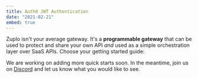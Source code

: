```yaml
---
title: Auth0 JWT Authentication
date: "2021-02-21"
embed: true
---
```


Zuplo isn't your average gateway. It's a **programmable gateway** that can be
used to protect and share your own API _and_ used as a simple orchestration
layer over SaaS APIs. Choose your getting started guide:

<QuickstartPicker />

We are working on adding more quick starts soon. In the meantime, join us on
[Discord](https://discord.gg/bxEh2GVsGZ) and let us know what you would like to
see.
